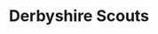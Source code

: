 ---
title: Derbyshire Scouts
type: necker
layout: section
publishDate: 2025-07-25T12:00:00Z
params:
  showNecker: double
  rightOuterBorder: tsa-green
  leftOuterBorder: tsa-green
  rightInnerBorder: tsa-white
  leftInnerBorder: tsa-white
  main: tsa-sky-blue
  location: Little Eaton, Derbyshire
  founded: unknown
---